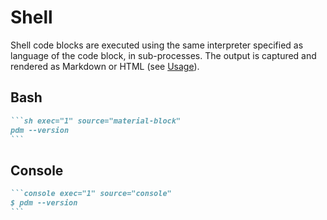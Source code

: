 # Shell

Shell code blocks are executed using the same interpreter specified
as language of the code block, in sub-processes. The output is captured
and rendered as Markdown or HTML (see [Usage](../#html-vs-markdown)).

## Bash

````md exec="1" source="tabbed-left" tabs="Markdown|Rendered"
```sh exec="1" source="material-block"
pdm --version
```
````

## Console

````md exec="1" source="tabbed-left" tabs="Markdown|Rendered"
```console exec="1" source="console"
$ pdm --version
```
````

